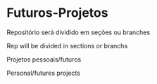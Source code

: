 # Futuros-Projetos
Repositório será dividido em seções ou branches

Rep will be divided in sections or branchs

Projetos pessoais/futuros

Personal/futures projects
